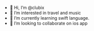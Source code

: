 - 👋 Hi, I’m @clubix
- 👀 I’m interested in travel and music
- 🌱 I’m currently learning swift language.
- 💞️ I’m looking to collaborate on ios app
